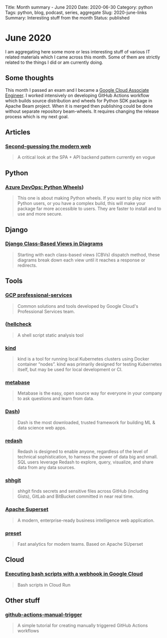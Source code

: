 Title: Month summary - June 2020
Date: 2020-06-30
Category: python
Tags: python, blog, podcast, series, aggregate
Slug: 2020-june-links
Summary: Interesting stuff from the month
Status: published


# June 2020

I am aggregating here some more or less interesting stuff of various IT related materials which I came across this month.
Some of them are strictly related to the things I did or am currently doing.


## Some thoughts

This month I passed an exam and I became a [Google Cloud Associate Engineer](https://www.credential.net/d47b7596-251f-45ac-8a54-4cf6d8c5a286?key=f4eed8bc7e2f25d6b2a9315f31e1a20dd7cd5ecc93caff78eb55feeafcc6be70).
I worked intensively on developing GitHub Actions workflow which builds source distribution and wheels for Python SDK package in Apache Beam project. 
When it is merged then publishing could be done without separate repository beam-wheels. 
It requires changing the release process which is my next goal.


## Articles

### [Second-guessing the modern web](https://macwright.org/2020/05/10/spa-fatigue.html)

> A critical look at the SPA + API backend pattern currently en vogue


## Python

### [Azure DevOps: Python Wheels](https://iscinumpy.gitlab.io/post/azure-devops-python-wheels/))

>  This one is about making Python wheels. If you want to play nice with Python users, or you have a complex build, this will make your package far more accessible to users. They are faster to install and to use and more secure.


## Django

### [Django Class-Based Views in Diagrams](https://www.brennantymrak.com/articles/django-class-based-views-diagrams)

> Starting with each class-based views (CBVs) dispatch method, these diagrams break down each view until it reaches a response or redirects.


## Tools

### [GCP professional-services](https://github.com/GoogleCloudPlatform/professional-services)

> Common solutions and tools developed by Google Cloud's Professional Services team.

### ([hellcheck](https://github.com/koalaman/shellcheck)

> A shell script static analysis tool

### [kind](https://kind.sigs.k8s.io/)

> kind is a tool for running local Kubernetes clusters using Docker container “nodes”. kind was primarily designed for testing Kubernetes itself, but may be used for local development or CI.

### [metabase](https://www.metabase.com/)

> Metabase is the easy, open source way for everyone in your company to ask questions and learn from data.

### [Dash](https://plotly.com/dash/))

> Dash is the most downloaded, trusted framework for building ML & data science web apps.

### [redash](https://redash.io/)

> Redash is designed to enable anyone, regardless of the level of technical sophistication, to harness the power of data big and small. SQL users leverage Redash to explore, query, visualize, and share data from any data sources. 

### [shhgit](https://shhgit.darkport.co.uk/)

> shhgit finds secrets and sensitive files across GitHub (including Gists), GitLab and BitBucket committed in near real time.

### [Apache Superset](https://github.com/apache/incubator-superset)

> A modern, enterprise-ready business intelligence web application.

### [preset](https://preset.io/)

> Fast analytics for modern teams. Based on Apache SUperset


## Cloud

### [Executing bash scripts with a webhook in Google Cloud](https://medium.com/google-cloud/executing-bash-scripts-with-a-webhook-in-google-cloud-75ea4b173c9)

> Bash scripts in Cloud Run


## Other stuff

### [github-actions-manual-trigger](https://github.com/rgdiascardoso/github-actions-manual-trigger)

> A simple tutorial for creating manually triggered GitHub Actions workflows 
